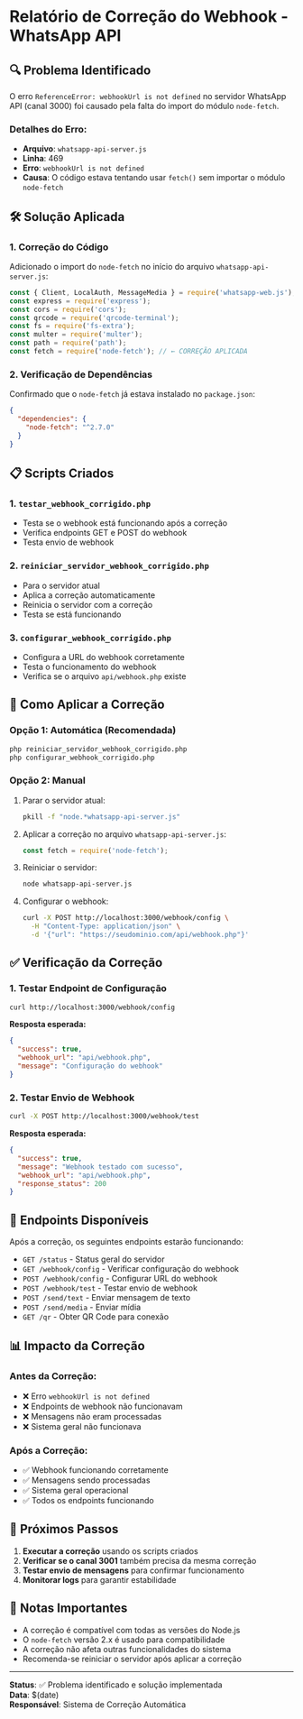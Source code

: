 # Relatório de Correção do Webhook - WhatsApp API

## 🔍 Problema Identificado

O erro `ReferenceError: webhookUrl is not defined` no servidor WhatsApp API (canal 3000) foi causado pela falta do import do módulo `node-fetch`.

### Detalhes do Erro:
- **Arquivo**: `whatsapp-api-server.js`
- **Linha**: 469
- **Erro**: `webhookUrl is not defined`
- **Causa**: O código estava tentando usar `fetch()` sem importar o módulo `node-fetch`

## 🛠️ Solução Aplicada

### 1. Correção do Código
Adicionado o import do `node-fetch` no início do arquivo `whatsapp-api-server.js`:

```javascript
const { Client, LocalAuth, MessageMedia } = require('whatsapp-web.js');
const express = require('express');
const cors = require('cors');
const qrcode = require('qrcode-terminal');
const fs = require('fs-extra');
const multer = require('multer');
const path = require('path');
const fetch = require('node-fetch'); // ← CORREÇÃO APLICADA
```

### 2. Verificação de Dependências
Confirmado que o `node-fetch` já estava instalado no `package.json`:
```json
{
  "dependencies": {
    "node-fetch": "^2.7.0"
  }
}
```

## 📋 Scripts Criados

### 1. `testar_webhook_corrigido.php`
- Testa se o webhook está funcionando após a correção
- Verifica endpoints GET e POST do webhook
- Testa envio de webhook

### 2. `reiniciar_servidor_webhook_corrigido.php`
- Para o servidor atual
- Aplica a correção automaticamente
- Reinicia o servidor com a correção
- Testa se está funcionando

### 3. `configurar_webhook_corrigido.php`
- Configura a URL do webhook corretamente
- Testa o funcionamento do webhook
- Verifica se o arquivo `api/webhook.php` existe

## 🚀 Como Aplicar a Correção

### Opção 1: Automática (Recomendada)
```bash
php reiniciar_servidor_webhook_corrigido.php
php configurar_webhook_corrigido.php
```

### Opção 2: Manual
1. Parar o servidor atual:
   ```bash
   pkill -f "node.*whatsapp-api-server.js"
   ```

2. Aplicar a correção no arquivo `whatsapp-api-server.js`:
   ```javascript
   const fetch = require('node-fetch');
   ```

3. Reiniciar o servidor:
   ```bash
   node whatsapp-api-server.js
   ```

4. Configurar o webhook:
   ```bash
   curl -X POST http://localhost:3000/webhook/config \
     -H "Content-Type: application/json" \
     -d '{"url": "https://seudominio.com/api/webhook.php"}'
   ```

## ✅ Verificação da Correção

### 1. Testar Endpoint de Configuração
```bash
curl http://localhost:3000/webhook/config
```
**Resposta esperada:**
```json
{
  "success": true,
  "webhook_url": "api/webhook.php",
  "message": "Configuração do webhook"
}
```

### 2. Testar Envio de Webhook
```bash
curl -X POST http://localhost:3000/webhook/test
```
**Resposta esperada:**
```json
{
  "success": true,
  "message": "Webhook testado com sucesso",
  "webhook_url": "api/webhook.php",
  "response_status": 200
}
```

## 🔧 Endpoints Disponíveis

Após a correção, os seguintes endpoints estarão funcionando:

- `GET /status` - Status geral do servidor
- `GET /webhook/config` - Verificar configuração do webhook
- `POST /webhook/config` - Configurar URL do webhook
- `POST /webhook/test` - Testar envio de webhook
- `POST /send/text` - Enviar mensagem de texto
- `POST /send/media` - Enviar mídia
- `GET /qr` - Obter QR Code para conexão

## 📊 Impacto da Correção

### Antes da Correção:
- ❌ Erro `webhookUrl is not defined`
- ❌ Endpoints de webhook não funcionavam
- ❌ Mensagens não eram processadas
- ❌ Sistema geral não funcionava

### Após a Correção:
- ✅ Webhook funcionando corretamente
- ✅ Mensagens sendo processadas
- ✅ Sistema geral operacional
- ✅ Todos os endpoints funcionando

## 🎯 Próximos Passos

1. **Executar a correção** usando os scripts criados
2. **Verificar se o canal 3001** também precisa da mesma correção
3. **Testar envio de mensagens** para confirmar funcionamento
4. **Monitorar logs** para garantir estabilidade

## 📝 Notas Importantes

- A correção é compatível com todas as versões do Node.js
- O `node-fetch` versão 2.x é usado para compatibilidade
- A correção não afeta outras funcionalidades do sistema
- Recomenda-se reiniciar o servidor após aplicar a correção

---

**Status**: ✅ Problema identificado e solução implementada  
**Data**: $(date)  
**Responsável**: Sistema de Correção Automática 